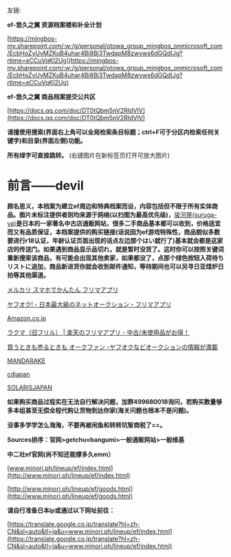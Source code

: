友链:

**ef-悠久之翼 资源档案楼和补全计划**

[https://mingbos-my.sharepoint.com/:w:/g/personal/otowa_group_mingbos_onmicrosoft_com/EcbHoZyUvMZKuB4uhar4Bi8Bi3TwdapM8zwyws6dGQdIJg?rtime=eCCuVqKl2Ug](https://mingbos-my.sharepoint.com/:w:/g/personal/otowa_group_mingbos_onmicrosoft_com/EcbHoZyUvMZKuB4uhar4Bi8Bi3TwdapM8zwyws6dGQdIJg?rtime=eCCuVqKl2Ug)

**ef-悠久之翼 商品档案提交公共区**

[https://docs.qq.com/doc/DT0tQbm5nV2RIdVlV](https://docs.qq.com/doc/DT0tQbm5nV2RIdVlV)

**请擅使用搜索(界面右上角可以全局检索条目标题；ctrl+F可于分区内检索任何关键字)和目录(界面左侧)功能。**

**所有****绿字****可直接跳转。** (右键图片在新标签页打开可放大图片)

# **前言**——devil

**顾名思义，本档案为建立ef周边和特典档案而设，内容包括但不限于所有实体商品。图片未标注提供者则均来源于网络(以扫图为最高优先级)，**[骏河屋(suruga-ya)](https://www.suruga-ya.jp)**是日本的一家著名中古店通贩网站，很多二手商品基本都可以收到，价格适宜而又有品质保证，本档案提供的购买链接(话说因为ef游戏特殊性，商品貌似多数要进行r18认证，年龄认证页面出现的话点左边那个はい就行了)基本就会都是这家店的传送门。如果遇到商品显示****品切れ****，就是暂时没货了。这时你可以按照关键词重新搜索该商品，有可能会出现其他卖家，如果都没了，点那个绿色按钮****入荷待ちリストに追加****，商品新进货你就会收到邮件通知，等待期间也可以另寻日亚煤炉日拍等其他渠道。**

[メルカリ スマホでかんたん フリマアプリ](https://www.mercari.com/jp/)

[ヤフオク! - 日本最大級のネットオークション・フリマアプリ](https://auctions.yahoo.co.jp/)

[Amazon.co.jp](https://www.amazon.co.jp)

[ラクマ（旧フリル） | 楽天のフリマアプリ - 中古/未使用品がお得！](https://fril.jp/)

[買うときも売るときも オークファン -ヤフオクなどオークションの情報が満載](https://aucfan.com/)

[MANDARAKE](https://order.mandarake.co.jp/order/)

[cdjapan](http://www.cdjapan.co.jp/searches?page=1&term.media_format=&q=ef+-+a+fairy+tale+of+the+two)

[SOLARISJAPAN](https://solarisjapan.com/search#q=ef%20a%20fairy%20tale%20of%20the%20two&page=0)

**如果购买商品过程实在无法自行解决问题，加群499680018询问，若购买数量够多本组甚至无偿全程代购让货物到达你家(海关问题也根本不是问题)。**

**没事多学学怎么海淘，不要再被闲鱼和转转坑智商税了==。**

**Sources排序：官网>getchu≈bangumi>一般通贩网站>一般维基**

**中二社ef官网(尚不知还能撑多久emm）**

[www.minori.ph/lineup/ef/index.html](http://www.minori.ph/lineup/ef/index.html)

[http://www.minori.ph/lineup/ef/goods.html](http://www.minori.ph/lineup/ef/goods.html)

**请自行准备日本ip或通过以下网址前往：**

[https://translate.google.co.jp/translate?hl=zh-CN&sl=auto&tl=ja&u=www.minori.ph/lineup/ef/index.html](https://translate.google.co.jp/translate?hl=zh-CN&sl=auto&tl=ja&u=www.minori.ph/lineup/ef/index.html)
